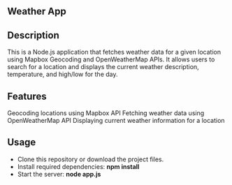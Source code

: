 ## Weather App

## Description

This is a Node.js application that fetches weather data for a given location using Mapbox Geocoding and OpenWeatherMap APIs.
It allows users to search for a location and displays the current weather description, temperature, and high/low for the day.

## Features

Geocoding locations using Mapbox API
Fetching weather data using OpenWeatherMap API
Displaying current weather information for a location

## Usage

- Clone this repository or download the project files.
- Install required dependencies: **npm install**
- Start the server: **node app.js**
